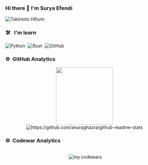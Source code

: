 
### Hi there 👋 I'm Surya Efendi

<img src="https://i.pinimg.com/236x/2d/05/c6/2d05c684bcdc44911116749e8f5b23b7.jpg" alt="Takimoto Hifumi"></img>
<br />

### 🛠 &nbsp; I'm learn
![Python](https://img.shields.io/badge/-Python-05122A?style=flat&logo=python)&nbsp;
![Rust](https://img.shields.io/badge/-Rust-05122A?style=flat&logo=Rust)&nbsp;
![GitHub](https://img.shields.io/badge/-GitHub-05122A?style=flat&logo=github)&nbsp;

### ⚙️ &nbsp;GitHub Analytics
<div align="center" style="margin-right: 5px;">
<img height="180em" src="https://github-readme-stats-eight-theta.vercel.app/api/top-langs/?username=reizenu-uyhaa&layout=compact&langs_count=8&theme=algolia"/>
<img src="https://github-readme-stats.vercel.app/api?username=reizenu-uyhaa&show_icons=true&theme=tokyonight" alt="https://github.com/anuraghazra/github-readme-stats"> <br />

</div>

### ⚙️ &nbsp;Codewar Analytics
<center>
  <br />
  <img src="https://www.codewars.com/users/reizenu-uyhaa/badges/large" alt="my codewars">
</center>
